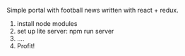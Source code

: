 Simple portal with football news written with react + redux.

1. install node modules
2. set up lite server: npm run server
3. ....
4. Profit!
